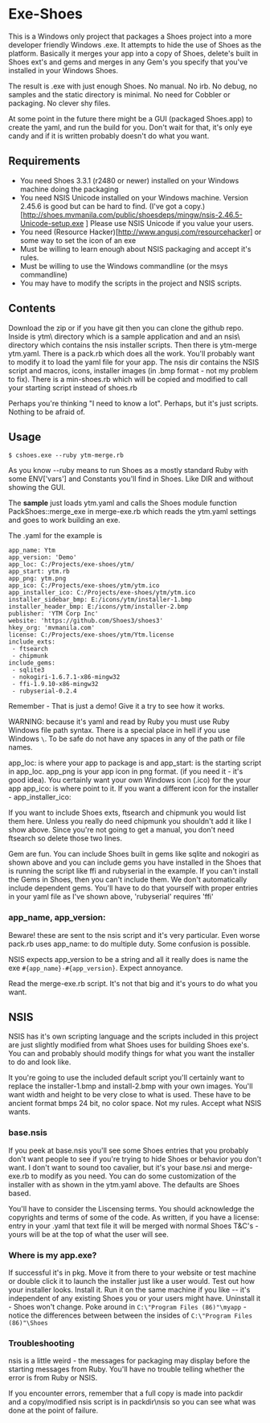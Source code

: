 # Exe-Shoes 

This is a Windows only project that packages a Shoes project into a more 
developer friendly Windows .exe. It attempts to hide the use of Shoes as
the platform. Basically it merges your app into a copy of Shoes, delete's
built in Shoes ext's and gems and merges in any Gem's you specify that you've
installed in your Windows Shoes.

The result is .exe with just enough Shoes. No manual. No irb. No debug, no
samples and the static directory is minimal. No need for Cobbler or packaging. 
No clever shy files. 

At some point in the future there might be a GUI (packaged Shoes.app) to create the yaml,
and run the build for you. Don't wait for that, it's only eye candy and if it is written
probably doesn't do what you want. 

## Requirements 

* You need Shoes 3.3.1 (r2480 or newer) installed on your Windows machine doing the 
  packaging
* You need NSIS Unicode installed on your Windows machine. Version 2.45.6 is good
  but can be hard to find. (I've got a copy.)[http://shoes.mvmanila.com/public/shoesdeps/mingw/nsis-2.46.5-Unicode-setup.exe
]
  Please use NSIS Unicode if you value your users. 
* You need (Resource Hacker)[http://www.angusj.com/resourcehacker] or some way
  to set the icon of an exe
* Must be willing to learn enough about NSIS packaging and accept it's rules.
* Must be willing to use the Windows commandline (or the msys commandline)
* You may have to modify the scripts in the project and NSIS scripts.


## Contents 

Download the zip or if you have git then you can clone the github repo.
Inside is ytm\ directory which is a sample application
and and an nsis\ directory which contains the nsis installer scripts. Then there is ytm-merge  ytm.yaml. There is a pack.rb which does all the work. You'll probably
want to modify it to load the yaml file for your app. The nsis dir contains
the NSIS script and macros, icons, installer images (in .bmp format - not my problem to
fix). There is a min-shoes.rb which will be copied and modified to call your starting script
instead of shoes.rb

Perhaps you're thinking "I need to know a lot". Perhaps, but it's just scripts.
Nothing to be afraid of.

## Usage 

`$ cshoes.exe --ruby ytm-merge.rb`

As you know --ruby means to run Shoes as a mostly standard Ruby with some
ENV['vars'] and Constants you'll find in Shoes. Like DIR and without showing the GUI.

The **sample** just loads ytm.yaml and calls the Shoes module function
PackShoes::merge_exe in merge-exe.rb which reads the ytm.yaml settings and goes
to work building an exe. 

The .yaml for the example is 
```
app_name: Ytm
app_version: 'Demo'
app_loc: C:/Projects/exe-shoes/ytm/
app_start: ytm.rb
app_png: ytm.png
app_ico: C:/Projects/exe-shoes/ytm/ytm.ico
app_installer_ico: C:/Projects/exe-shoes/ytm/ytm.ico
installer_sidebar_bmp: E:/icons/ytm/installer-1.bmp
installer_header_bmp: E:/icons/ytm/installer-2.bmp
publisher: 'YTM Corp Inc'
website: 'https://github.com/Shoes3/shoes3'
hkey_org: 'mvmanila.com'
license: C:/Projects/exe-shoes/ytm/Ytm.license
include_exts:
 - ftsearch
 - chipmunk
include_gems:
 - sqlite3
 - nokogiri-1.6.7.1-x86-mingw32
 - ffi-1.9.10-x86-mingw32
 - rubyserial-0.2.4
```
 Remember - That is just a demo!  Give it a try to see how it works. 
 
 WARNING: because it's yaml and read by Ruby you must use Ruby Windows file path
 syntax. There is a special place in hell if you use Windows `\`. To be safe
 do not have any spaces in any of the path or file names. 
 
 app_loc: is where your app to package is and app_start: is the starting script
 in app_loc. app_png is your app icon in png format. (if you need it - it's good idea). 
 You certainly want your own Windows icon (.ico) for the your app app_ico: is
 where point to it. If you want a different icon for the installer - app_installer_ico:
 
 If you want to include Shoes exts, ftsearch and chipmunk you would list them here.
 Unless you really do need chipmunk you shouldn't add it like I show above. Since you're not
 going to get a manual, you don't need ftsearch so delete those two lines.
 
 Gem are fun. You can include Shoes built in gems like sqlite and nokogiri as shown above
 and you can include gems you have installed in the Shoes that is running the script
 like ffi and rubyserial in the example. If you can't install the Gems in Shoes, then you can't include them.
 We don't automatically include dependent gems. You'll have to do that yourself with
 proper entries in your yaml file as I've shown above, 'rubyserial' requires 'ffi'
 
### app_name, app_version:

Beware! these are sent to the nsis script and it's very particular. Even worse
pack.rb uses app_name: to do multiple duty. Some confusion is possible. 

NSIS expects app_version to be a string and all it really does is name the exe
`#{app_name}-#{app_version}`. Expect annoyance. 

Read the merge-exe.rb script. It's not that big and it's yours to do what
you want.

## NSIS

NSIS has it's own scripting language and the scripts included in this project
are just slightly modified from what Shoes uses for building Shoes exe's.  
You can and probably should modify things for what you want the installer 
to do and look like.

It you're going to use the included default script you'll certainly want to 
replace the installer-1.bmp and install-2.bmp with your own images. You'll want
width and height to be very close to what is used. These have to be ancient format bmps
24 bit, no color space.  Not my rules. Accept what NSIS wants. 

### base.nsis

If you peek at base.nsis you'll see some Shoes entries that you probably 
don't want people to see if you're trying to hide Shoes or behavior you 
don't want. I don't want to sound too cavalier, but it's your base.nsi and merge-exe.rb
to modify as you need. You can do some customization of the installer with as shown in
the ytm.yaml above. The defaults are Shoes based. 

You'll have to consider the Liscensing terms. You should acknowledge the copyrights and terms 
of some of the code. As written, if you have a license: entry in your .yaml 
that text file it will be merged with normal Shoes T&C's - yours will be at the
top of what the user will see.

### Where is my app.exe?

If successful it's in pkg\. Move it from there to your website or test machine
or double click it to launch the installer just like a user would. Test out how your installer
looks. Install it. Run it on the same machine if you like -- it's independent
of any existing Shoes you or your users might have.  Uninstall it - Shoes won't change.
Poke around in `C:\"Program Files (86)"\myapp` - notice the differences between between
the insides of `C:\"Program Files (86)"\Shoes`


### Troubleshooting
nsis is a little weird - the messages for packaging may display 
before the starting messages from Ruby.  You'll have no trouble telling whether
the error is from Ruby or NSIS. 

If you encounter errors, remember that a full copy is made into packdir\
and a copy/modified nsis script is in packdir\nsis so you can see what was
done at the point of failure.


 


